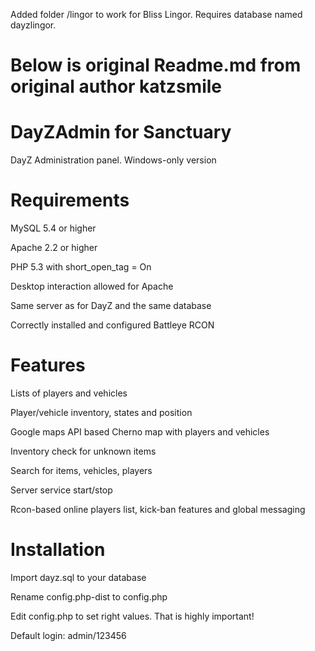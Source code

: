 Added folder /lingor to work for Bliss Lingor.  Requires database named dayzlingor.



Below is original Readme.md from original author katzsmile
================================
DayZAdmin for Sanctuary
=========

DayZ Administration panel. Windows-only version

Requirements
=========

MySQL 5.4 or higher

Apache 2.2 or higher

PHP 5.3 with short_open_tag = On

Desktop interaction allowed for Apache

Same server as for DayZ and the same database

Correctly installed and configured Battleye RCON


Features
=========

Lists of players and vehicles

Player/vehicle inventory, states and position

Google maps API based Cherno map with players and vehicles

Inventory check for unknown items

Search for items, vehicles, players

Server service start/stop

Rcon-based online players list, kick-ban features and global messaging


Installation
=========

Import dayz.sql to your database

Rename config.php-dist to config.php

Edit config.php to set right values. That is highly important!

Default login: admin/123456